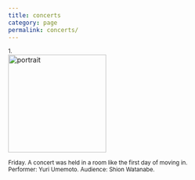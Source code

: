 ```yaml
---
title: concerts
category: page
permalink: concerts/
---
```

<small>1.</small>  
<img src="https://www.yuriumemoto.com/pics/20250822.jpeg" alt="portrait" width="200">  

<small>Friday. A concert was held in a room like the first day of moving in.</small>  
<small>Performer: Yuri Umemoto. Audience: Shion Watanabe.</small>  
